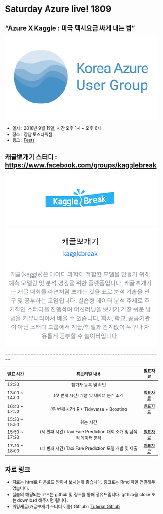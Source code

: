 # Saturday Azure live! 1809

## “Azure X Kaggle : 미국 택시요금 싸게 내는 법”
![azurelive](./img/azurelive.png)

- 일시 : 2018년 9월 15일, 시간 오후 1시 ~ 오후 6시
- 장소 : 강남 토즈타워점
- 링크 : [Festa](https://festa.io/events/80)

## 캐글뽀개기 스터디 : https://www.facebook.com/groups/kagglebreak

![kagglebreak](./img/kagglebreak.png)

========================================================
<br>

| 발표 시간  | 튜토리얼 내용 | 발표자료 |
| :------------ | :-----------: | :-----------: |
| 12:30   | 참가자 등록 및 확인||
| 13:00 ~ 14:00   | (첫 번째 시간) 캐글 및 데이터 분석 소개|[발표자료]()|
| 16:40 ~ 17:50   | (두 번째 시간) R + Tidyverse + Boosting |[발표자료]()|
| 15:30 ~ 15:50   | 쉬는 시간||
| 15:50 ~ 17:20   | (세 번째 시간) Taxi Fare Prediction 대회 소개 및 탐색적 데이터 분석 |[발표자료]()|
| 17:20 ~ 18:00   | (네 번째 시간) Taxi Fare Prediction 모델 개발 및 제출 |[발표자료]()|


## 자료 링크
- 자료는 html로 다운로드 받아서 보시는게 좋습니다. 링크로는 Rmd 파일 연결해두었습니다.
- 실습의 해당되는 코드는 github 및 링크를 통해 공유드립니다. 
github을 clone 또는 download 해주시면 됩니다.
- 워킹캐글(캐글뽀개기 스터디 이름) Github : [Tutorial Github](https://github.com/KaggleBreak/walkingkaggle)
